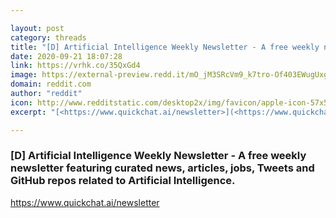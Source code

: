 ```yaml
---

layout: post
category: threads
title: "[D] Artificial Intelligence Weekly Newsletter - A free weekly newsletter featuring curated news, articles, jobs, Tweets and GitHub repos related to Artificial Intelligence."
date: 2020-09-21 18:07:28
link: https://vrhk.co/35QxGd4
image: https://external-preview.redd.it/mO_jM3SRcVm9_k7tro-Of403EWugUxgOz2fQZrIpWpk.jpg?width=1200&height=628.272251309&auto=webp&crop=1200:628.272251309,smart&s=074c01933c04e876257c4c174191514c3fc4eea2
domain: reddit.com
author: "reddit"
icon: http://www.redditstatic.com/desktop2x/img/favicon/apple-icon-57x57.png
excerpt: "[<https://www.quickchat.ai/newsletter>](<https://www.quickchat.ai/newsletter>)"

---
```


### [D] Artificial Intelligence Weekly Newsletter - A free weekly newsletter featuring curated news, articles, jobs, Tweets and GitHub repos related to Artificial Intelligence.

[<https://www.quickchat.ai/newsletter>](<https://www.quickchat.ai/newsletter>)